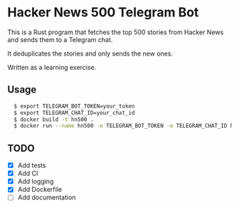 # Hacker News 500 Telegram Bot

This is a Rust program that fetches the top 500 stories from Hacker News and
sends them to a Telegram chat.

It deduplicates the stories and only sends the new ones.

Written as a learning exercise.

## Usage

```bash
  $ export TELEGRAM_BOT_TOKEN=your_token
  $ export TELEGRAM_CHAT_ID=your_chat_id
  $ docker build -t hn500 .
  $ docker run --name hn500 -e TELEGRAM_BOT_TOKEN -e TELEGRAM_CHAT_ID hn500
```

## TODO

- [x] Add tests
- [x] Add CI
- [x] Add logging
- [x] Add Dockerfile
- [ ] Add documentation
